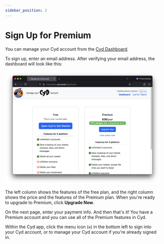 ```yaml
---
sidebar_position: 2
---
```


# Sign Up for Premium

You can manage your Cyd account from the [Cyd Dashboard](https://dash.cyd.social/).

To sign up, enter an email address. After verifying your email address, the dashboard will look like this:

![Cyd Dashboard](./img/dash.png)

The left column shows the features of the free plan, and the right column shows the price and the features of the Premium plan. When you're ready to upgrade to Premium, click **Upgrade Now**.

On the next page, enter your payment info. And then that's it! You have a Premium account and you can use all of the Premium features in Cyd.

Within the Cyd app, click the menu icon (`≡`) in the bottom left to sign into your Cyd account, or to manage your Cyd account if you're already signed in.
